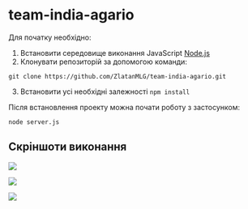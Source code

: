 # team-india-agario

Для початку необхідно:

 1. Встановити середовище виконання JavaScript [Node.js](https://nodejs.org/uk/)
 2. Клонувати репозиторій за допомогою команди:
```
git clone https://github.com/ZlatanMLG/team-india-agario.git
```
 3. Встановити усі необхідні залежності ```npm install```

Після встановлення проекту можна почати роботу з застосунком:

```node server.js```

## Скріншоти виконання

![](/images/screenshots/Screenshot_1.png)

![](/images/screenshots/Screenshot_2.png)

![](/images/screenshots/Screenshot_3.png)
